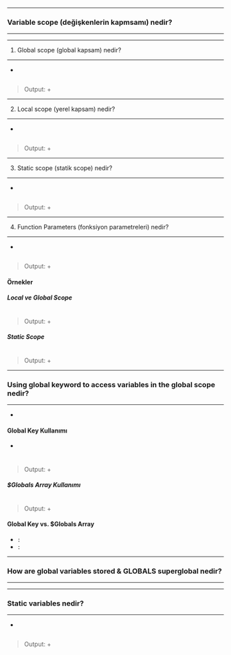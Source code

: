 ***
### Variable scope (değişkenlerin kapmsamı) nedir?
***

----
1. Global scope (global kapsam) nedir?
----
+
~~~~~~~
~~~~~~~
> Output:
> +

----
2. Local scope (yerel kapsam) nedir?
----
+
~~~~~~~
~~~~~~~
> Output:
> +

----
3. Static scope (statik scope) nedir?
----
+
~~~~~~~
~~~~~~~
> Output:
> +

----
4. Function Parameters (fonksiyon parametreleri) nedir?
----
+
~~~~~~~
~~~~~~~
> Output:
> +

#### Örnekler
##### Local ve Global Scope
~~~~~~~
~~~~~~~
> Output:
> +

##### Static Scope
~~~~~~~
~~~~~~~
> Output:
> +

***
### Using global keyword to access variables in the global scope nedir?
***
+ 

#### Global Key Kullanımı
+
#####
~~~~~~~
~~~~~~~
> Output:
> +

##### $Globals Array Kullanımı
~~~~~~~
~~~~~~~
> Output:
> +

#### Global Key vs. $Globals Array
+ `:`
+ `:`

***
### How are global variables stored & GLOBALS superglobal nedir?
***

***
### Static variables nedir?
***
+
~~~~~~~
~~~~~~~
> Output:
> +







































